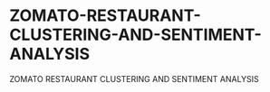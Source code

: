 # ZOMATO-RESTAURANT-CLUSTERING-AND-SENTIMENT-ANALYSIS
ZOMATO RESTAURANT CLUSTERING AND SENTIMENT ANALYSIS
